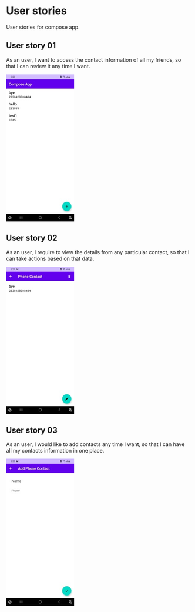 User stories
=================

User stories for compose app.

User story 01
-----------

As an user, I want to access the contact information of all my friends, so that I can review it any
time I want.

![phone contacts screen](./phoneContacts.jpeg "snap 1")

User story 02
-----------

As an user, I require to view the details from any particular contact, so that I can take actions
based on that data.

![phone contact screen](./phoneContact.jpeg "snap 2")

User story 03
-----------

As an user, I would like to add contacts any time I want, so that I can have all my contacts
information in one place.

![add_phone contact screen](./addPhoneContact.jpeg "snap 3")
